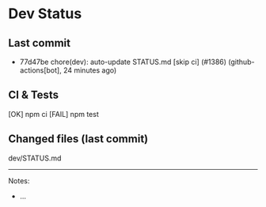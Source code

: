 # Dev Status

## Last commit
- 77d47be chore(dev): auto-update STATUS.md [skip ci] (#1386) (github-actions[bot], 24 minutes ago)
## CI & Tests
[OK] npm ci
[FAIL] npm test

## Changed files (last commit)
dev/STATUS.md

---
Notes:
- ...
